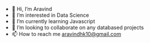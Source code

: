 - 👋 Hi, I’m Aravind
- 👀 I’m interested in Data Science
- 🌱 I’m currently learning Javascript
- 💞️ I’m looking to collaborate on any databased projects
- 📫 How to reach me aravindhk10@gmail.com

<!---
aravindhk10/aravindhk10 is a ✨ special ✨ repository because its `README.md` (this file) appears on your GitHub profile.
You can click the Preview link to take a look at your changes.
--->
